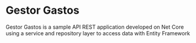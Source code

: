 # Gestor Gastos
Gestor Gastos is a sample API REST application developed on Net Core using a service and repository layer to access data with Entity Framework
